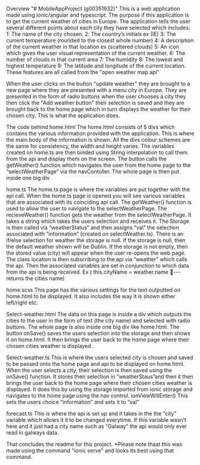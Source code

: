 Overview
"# MobileAppProject (g00351932)" 
This is a web application made using ionic/angular and typescript.
The purpose if this application is to get the current weather of cities in Europe.
The application tells the user several different points about each city they have selected which includes:
1: The name of the city chosen.
2: The country’s initials ex (IE)
3: The current temperature (rounded to the closest whole number)
4: A description of the current weather in that location ex (scattered clouds)
5: An icon which gives the user visual representation of the current weather.
6: The number of clouds in that current area
7: The humidity 
8: The lowest and highest temperature
9: The latitude and longitude of the current location.
These features are all called from the "open weather map api"

When the user clicks on the button "update weather" they are brought to a new page where they are presented with a menu city in Europe. 
They are presented in the form of radio buttons when the user chooses a city they then click the "Add weather button" their selection is saved and they are brought back to the home page which in turn displays the weather for their chosen city. This is what the application does.

The code behind
home.html 
The home.html consists of 5 divs which contains the various information provided with the application. This is where the main body of the information is shown. All the divs colour schemes are the same for consistency, the width and height varies. The variables created on home.ts are then binded using String interpolation to call them from the api and display them on the screen. 
The button calls the getWeather() function which navigates the user from the home page to the “selectWeatherPage” via the navContoller.
The whole page is then put inside one big div


home.ts
The home.ts page is where the variables are put together with the api call. When the home.ts page is opened you will see various variables that are associated with its coinciding api call.
The getWeather() function is used to allow the user to navigate to the selectWeatherPage.
The recieveWeather() function gets the weather from the selectWeatherPage. It takes a string which takes the users selection and receives it.
The Storage is then called via “weatherStatus” and then assigns “val” the selection associated with “information” (created on selectWeather.ts).
There is an if/else selection for weather the storage is null. If the storage is null, then the default weather shown will be Dublin. If the storage is not empty, then the stored value (city) will appear when the user re-opens the web page.
The class location is then subscribing to the api via “weather” which calls the api. Then the associated variables are set in conjunction to which data from the api is being received. Ex
 ( this.cityName = weather.name --- returns the cities name)

home.scss
This page has the various settings for the text outputted on home.html to be displayed. It also includes the way it is shown either left/right etc.

Select-weather.html
The data on this page is inside a div which outputs the cities to the user in the form of text (the city name) and selected with radio buttons. The whole page is also inside one big div like home.html.
The button onSave() saves the users selection into the storage and then shows it on home.html. It then brings the user back to the home page where their chosen cities weather is displayed . 

Select-weather.ts
This is where the users selected city is chosen and saved to be passed onto the home page and api to be displayed on home.html.
When the user selects a city, their selection is then saved using the onSave() function. It stores their selection in “weatherStaus”and then it then brings the user back to the home page where their chosen cities weather is displayed. It does this by using the storage imported from ionic storage and navigates to the home page using the nav control.
ionViewWillEnter() 
This sets the users choice “information” and sets it to “val” 

forecast.ts 
This is where the api is set up and it takes in the the “city” variable which allows it it to be changed everytime. If this variable wasn’t here and it just had a city name such as “Galway” the api would only ever read in galways data.

That concludes the readme for this project.
*Please note thaat this was made using the command "ionic serve" and looks its best using that command.
















